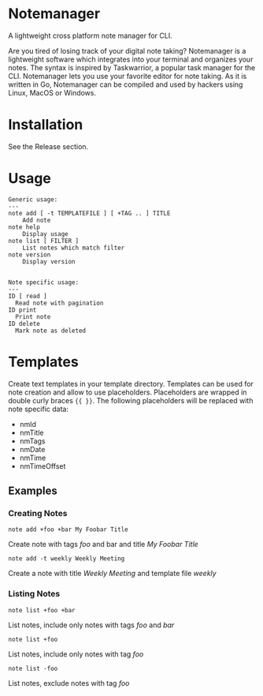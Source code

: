 # Notemanager
A lightweight cross platform note manager for CLI.

Are you tired of losing track of your digital note taking? Notemanager is a lightweight software which integrates into your terminal and organizes your notes. 
The syntax is inspired by Taskwarrior, a popular task manager for the CLI. Notemanager lets you use your favorite editor for note taking. As it is written in Go, Notemanager can be compiled and used by hackers using Linux, MacOS or Windows.


# Installation
See the Release section.


# Usage

```
Generic usage:
---
note add [ -t TEMPLATEFILE ] [ +TAG .. ] TITLE
    Add note
note help
    Display usage
note list [ FILTER ]
    List notes which match filter
note version
    Display version


Note specific usage:
---
ID [ read ]
  Read note with pagination
ID print
  Print note
ID delete
  Mark note as deleted
```

# Templates
Create text templates in your template directory. Templates can be used for note creation and allow to use placeholders. Placeholders are wrapped in double curly braces `{{ }}`. The following placeholders will be replaced with note specific data:
* nmId
* nmTitle
* nmTags
* nmDate
* nmTime
* nmTimeOffset


## Examples
### Creating Notes
    note add +foo +bar My Foobar Title
Create note with tags _foo_ and bar and title _My Foobar Title_


    note add -t weekly Weekly Meeting
Create a note with title _Weekly Meeting_ and template file _weekly_


### Listing Notes
    note list +foo +bar
List notes, include only notes with tags _foo_ and _bar_


    note list +foo
List notes, include only notes with tag _foo_


    note list -foo
List notes, exclude notes with tag _foo_
